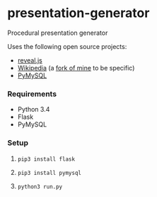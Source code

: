 # presentation-generator
Procedural presentation generator

Uses the following open source projects:

- [reveal.js](https://github.com/hakimel/reveal.js)
- [Wikipedia](https://github.com/goldsmith/Wikipedia) (a [fork of mine](https://github.com/lucasdnd/Wikipedia) to be specific)
- [PyMySQL](https://github.com/PyMySQL/PyMySQL)

### Requirements

- Python 3.4
- Flask
- PyMySQL

### Setup

1. `pip3 install flask`

1. `pip3 install pymysql`

1. `python3 run.py`
